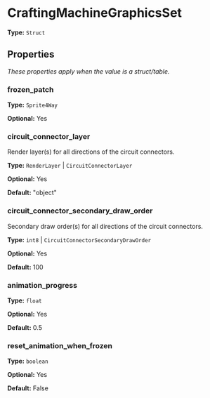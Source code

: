 # CraftingMachineGraphicsSet

**Type:** `Struct`

## Properties

*These properties apply when the value is a struct/table.*

### frozen_patch

**Type:** `Sprite4Way`

**Optional:** Yes

### circuit_connector_layer

Render layer(s) for all directions of the circuit connectors.

**Type:** `RenderLayer` | `CircuitConnectorLayer`

**Optional:** Yes

**Default:** "object"

### circuit_connector_secondary_draw_order

Secondary draw order(s) for all directions of the circuit connectors.

**Type:** `int8` | `CircuitConnectorSecondaryDrawOrder`

**Optional:** Yes

**Default:** 100

### animation_progress

**Type:** `float`

**Optional:** Yes

**Default:** 0.5

### reset_animation_when_frozen

**Type:** `boolean`

**Optional:** Yes

**Default:** False

